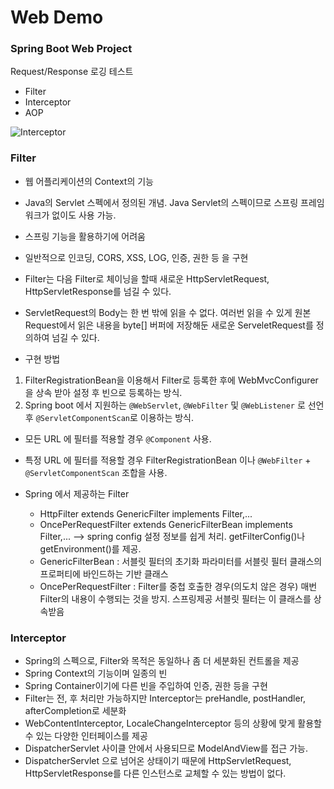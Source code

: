 # Web Demo

### Spring Boot Web Project
Request/Response 로깅 테스트

* Filter
* Interceptor
* AOP

![Interceptor](https://linked2ev.github.io/assets/img/devlog/201909/sts-interceptor-12-01.png)

### Filter

* 웹 어플리케이션의 Context의 기능
* Java의 Servlet 스펙에서 정의된 개념. Java Servlet의 스펙이므로 스프링 프레임워크가 없이도 사용 가능.
* 스프링 기능을 활용하기에 어려움
* 일반적으로 인코딩, CORS, XSS, LOG, 인증, 권한 등 을 구현
* Filter는 다음 Filter로 체이닝을 할때 새로운 HttpServletRequest, HttpServletResponse를 넘길 수 있다.
* ServletRequest의 Body는 한 번 밖에 읽을 수 없다. 여러번 읽을 수 있게 원본 Request에서 읽은 내용을 byte[] 버퍼에 저장해둔 새로운 ServeletRequest를 정의하여 넘길 수 있다.

* 구현 방법
1. FilterRegistrationBean을 이용해서 Filter로 등록한 후에 WebMvcConfigurer을 상속 받아 설정 후 빈으로 등록하는 방식.
2. Spring boot 에서 지원하는 `@WebServlet`, `@WebFilter` 및 `@WebListener` 로 선언 후 `@ServletComponentScan`로 이용하는 방식.
* 모든 URL 에 필터를 적용할 경우 `@Component` 사용.
* 특정 URL 에 필터를 적용할 경우 FilterRegistrationBean 이나 `@WebFilter` + `@ServletComponentScan` 조합을 사용.

* Spring 에서 제공하는 Filter
  - HttpFilter extends GenericFilter implements Filter,...
  - OncePerRequestFilter extends GenericFilterBean implements Filter,... --> spring config 설정 정보를 쉽게 처리. getFilterConfig()나 getEnvironment()를 제공.
  - GenericFilterBean : 서블릿 필터의 초기화 파라미터를 서블릿 필터 클래스의 프로퍼티에 바인드하는 기반 클래스
  - OncePerRequestFilter : Filter를 중첩 호출한 경우(의도치 않은 경우) 매번 Filter의 내용이 수행되는 것을 방지. 스프링제공 서블릿 필터는 이 클래스를 상속받음


### Interceptor

* Spring의 스펙으로, Filter와 목적은 동일하나 좀 더 세분화된 컨트롤을 제공
* Spring Context의 기능이며 일종의 빈
* Spring Container이기에 다른 빈을 주입하여 인증, 권한 등을 구현
* Filter는 전, 후 처리만 가능하지만 Interceptor는 preHandle, postHandler, afterCompletion로 세분화
* WebContentInterceptor, LocaleChangeInterceptor 등의 상황에 맞게 활용할 수 있는 다양한 인터페이스를 제공
* DispatcherServlet 사이클 안에서 사용되므로 ModelAndView를 접근 가능.
* DispatcherServlet 으로 넘어온 상태이기 때문에 HttpServletRequest, HttpServletResponse를 다른 인스턴스로 교체할 수 있는 방법이 없다.

